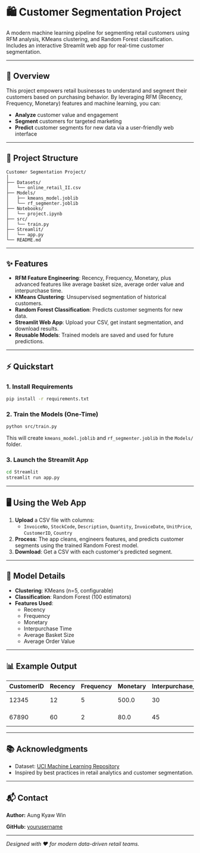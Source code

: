 # 🛍️ Customer Segmentation Project

A modern machine learning pipeline for segmenting retail customers using RFM analysis, KMeans clustering, and Random Forest classification. Includes an interactive Streamlit web app for real-time customer segmentation.

---

## 🚀 Overview

This project empowers retail businesses to understand and segment their customers based on purchasing behavior. By leveraging RFM (Recency, Frequency, Monetary) features and machine learning, you can:

- **Analyze** customer value and engagement
- **Segment** customers for targeted marketing
- **Predict** customer segments for new data via a user-friendly web interface

---

## 📁 Project Structure

```
Customer Segmentation Project/
│
├── Datasets/
│   └── online_retail_II.csv
├── Models/
│   ├── kmeans_model.joblib
│   └── rf_segmenter.joblib
├── Notebooks/
│   └── project.ipynb
├── src/
│   └── train.py
├── Streamlit/
│   └── app.py
└── README.md
```

---

## ✨ Features

- **RFM Feature Engineering**: Recency, Frequency, Monetary, plus advanced features like average basket size, average order value and interpurchase time.
- **KMeans Clustering**: Unsupervised segmentation of historical customers.
- **Random Forest Classification**: Predicts customer segments for new data.
- **Streamlit Web App**: Upload your CSV, get instant segmentation, and download results.
- **Reusable Models**: Trained models are saved and used for future predictions.

---

## ⚡ Quickstart

### 1. Install Requirements

```bash
pip install -r requirements.txt
```

### 2. Train the Models (One-Time)

```bash
python src/train.py
```
This will create `kmeans_model.joblib` and `rf_segmenter.joblib` in the `Models/` folder.

### 3. Launch the Streamlit App

```bash
cd Streamlit
streamlit run app.py
```

---

## 🖥️ Using the Web App

1. **Upload** a CSV file with columns:
   - `InvoiceNo`, `StockCode`, `Description`, `Quantity`, `InvoiceDate`, `UnitPrice`, `CustomerID`, `Country`
2. **Process**: The app cleans, engineers features, and predicts customer segments using the trained Random Forest model.
3. **Download**: Get a CSV with each customer's predicted segment.

---

## 🧠 Model Details

- **Clustering**: KMeans (n=5, configurable)
- **Classification**: Random Forest (100 estimators)
- **Features Used**:
  - Recency
  - Frequency
  - Monetary
  - Interpurchase Time
  - Average Basket Size
  - Average Order Value

---

## 📊 Example Output

| CustomerID | Recency | Frequency | Monetary | Interpurchase_time | AvgBasketSize | AvgOrderValue | Predicted_Label      |
|------------|---------|-----------|----------|-------------------|---------------|---------------|----------------------|
| 12345      | 12      | 5         | 500.0    | 30                | 10.0          | 100.0         | Top VIP Customers    |
| 67890      | 60      | 2         | 80.0     | 45                | 5.0           | 40.0          | Occasional Shoppers  |

---

## 📚 Acknowledgments

- Dataset: [UCI Machine Learning Repository](https://archive.ics.uci.edu/ml/datasets/Online+Retail+II)
- Inspired by best practices in retail analytics and customer segmentation.

---

## 📬 Contact

**Author:** Aung Kyaw Win 

**GitHub:** [yourusername](https://github.com/AungKyawWin20)

---

_Designed with ❤️ for modern data-driven retail teams._
 
